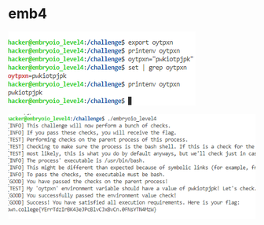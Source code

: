 # emb4

![](<../../.gitbook/assets/image (76).png>)

![for int main(argc, \*argv, \*envp), envp is defiend by environment ](<../../.gitbook/assets/image (106).png>)
